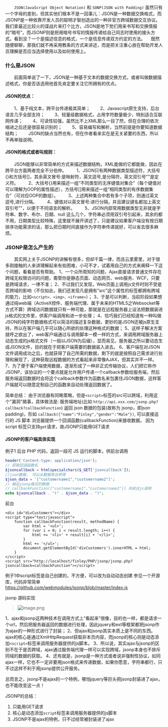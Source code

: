 　　`JSON(JavaScript Object Notation)` 和 `SONP(JSON with Padding)` 虽然只有一个字母的差别，但其实他们根本不是一回事儿：JSON是一种数据交换格式，而JSONP是一种依靠开发人员的聪明才智创造出的一种非官方跨域数据交互协议。我们拿最近比较火的谍战片来打个比方，JSON是地下党们用来书写和交换情报的“暗号”，而JSONP则是把用暗号书写的情报传递给自己同志时使用的接头方式。看到没？一个是描述信息的格式，一个是信息传递双方约定的方法。
　既然随便聊聊，那我们就不再采用教条的方式来讲述，而是把关注重心放在帮助开发人员理解是否应当选择使用以及如何使用上。

### 什么是JSON

　　前面简单说了一下，JSON是一种基于文本的数据交换方式，或者叫做数据描述格式，你是否该选用他首先肯定要关注它所拥有的优点。

#### JSON的优点：
　　1、基于纯文本，跨平台传递极其简单；
　　2、Javascript原生支持，后台语言几乎全部支持；
　　3、轻量级数据格式，占用字符数量极少，特别适合互联网传递；
　　4、可读性较强，虽然比不上XML那么一目了然，但在合理的依次缩进之后还是很容易识别的；
　　5、容易编写和解析，当然前提是你要知道数据结构；
　　JSON的缺点当然也有，但在作者看来实在是无关紧要的东西，所以不再单独说明。

#### JSON的格式或者叫规则：
　　JSON能够以非常简单的方式来描述数据结构，XML能做的它都能做，因此在跨平台方面两者完全不分伯仲。
　　1、JSON只有两种数据类型描述符，大括号{}和方括号[]，其余英文冒号:是映射符，英文逗号,是分隔符，英文双引号""是定义符。
　　2、大括号{}用来描述一组“不同类型的无序键值对集合”（每个键值对可以理解为OOP的属性描述），方括号[]用来描述一组“相同类型的有序数据集合”（可对应OOP的数组）。
　　3、上述两种集合中若有多个子项，则通过英文逗号,进行分隔。
　　4、键值对以英文冒号:进行分隔，并且建议键名都加上英文双引号”"，以便于不同语言的解析。
　　5、JSON内部常用数据类型无非就是字符串、数字、布尔、日期、null 这么几个，字符串必须用双引号引起来，其余的都不用，日期类型比较特殊，这里就不展开讲述了，只是建议如果客户端没有按日期排序功能需求的话，那么把日期时间直接作为字符串传递就好，可以省去很多麻烦。

### JSONP是怎么产生的

　　其实网上关于JSONP的讲解有很多，但却千篇一律，而且云里雾里，对于很多刚接触的人来讲理解起来有些困难，小可不才，试着用自己的方式来阐释一下这个问题，看看是否有帮助。
  1、一个众所周知的问题，Ajax直接请求普通文件存在跨域无权限访问的问题，甭管你是静态页面、动态网页、web服务、WCF，只要是跨域请求，一律不准；
  2、不过我们又发现，Web页面上调用js文件时则不受是否跨域的影响（不仅如此，我们还发现凡是拥有”src”这个属性的标签都拥有跨域的能力，比如`<script>、<img>、<iframe>`）；
  3、于是可以判断，当前阶段如果想通过纯web端（ActiveX控件、服务端代理、属于未来的HTML5之Websocket等方式不算）跨域访问数据就只有一种可能，那就是在远程服务器上设法把数据装进js格式的文件里，供客户端调用和进一步处理；
  4、恰巧我们已经知道有一种叫做JSON的纯字符数据格式可以简洁的描述复杂数据，更妙的是JSON还被js原生支持，所以在客户端几乎可以随心所欲的处理这种格式的数据；
  5、这样子解决方案就呼之欲出了，web客户端通过与调用脚本一模一样的方式，来调用跨域服务器上动态生成的js格式文件（一般以JSON为后缀），显而易见，服务器之所以要动态生成JSON文件，目的就在于把客户端需要的数据装入进去。
  6、客户端在对JSON文件调用成功之后，也就获得了自己所需的数据，剩下的就是按照自己需求进行处理和展现了，这种获取远程数据的方式看起来非常像AJAX，但其实并不一样。
  7、为了便于客户端使用数据，逐渐形成了一种非正式传输协议，人们把它称作JSONP，该协议的一个要点就是允许用户传递一个callback参数给服务端，然后服务端返回数据时会将这个callback参数作为函数名来包裹住JSON数据，这样客户端就可以随意定制自己的函数来自动处理返回数据了。

简单总结：
由于浏览器有同略策略，但是`<script>`标签的src可以跨域，利用这个"漏洞"搞事，具体做法是:
服务端地址(比如 `http://api.xxx.com/jsonp.php?callback?callbackFunction`)  返回 json 数据的包装(故称为 jsonp，即json padding)，形如 `callback({"name":"Finley","gender":"Male"})`,  可以直接运行的 JS 脚本
浏览器提供一个回调函数(callbackFunction)来接收数据。
因为 script 标签只支持`get`请求，故JSONP只能用GET请求

#### JSONP的客户端具体实现

例子1
后台 PHP 代码，返回一段可 JS 运行的脚本，供前台调用
```PHP
header('Content-type: application/json');
// 获取回调函数名
$jsoncallback = htmlspecialchars($_GET['jsoncallback']);
//json数据， 可以从数据库总获得
$json_data = '["customername1","customername2"]';
// 输出jsonp格式的数据
// callbackFunction(["customername1","customername2"]) 共前台js调用
echo $jsoncallback . "(" . $json_data . ")";
```

前台
```
<div id="divCustomers"></div>
<script type="text/javascript">
    function callbackFunction(result, methodName) {
        var html = '<ul>';
        for (var i = 0; i < result.length; i++) {
            html += '<li>' + result[i] + '</li>';
        }
        html += '</ul>';
        document.getElementById('divCustomers').innerHTML = html;
    }
</script>
<script src="http://localhost/finley/PHP/jsonp/jsonp.php?jsoncallback=callbackFunction"></script>
```

例子1中script标签是自己创建的，不方便，可以改为自动动态创建
参见一个开源库，代码非常简单
https://github.com/webmodules/jsonp/blob/master/index.js

jsonp 源码实现

> ![image.png](https://upload-images.jianshu.io/upload_images/71414-a2dc23b48a861f9c.png?imageMogr2/auto-orient/strip%7CimageView2/2/w/1240)


1、ajax和jsonp这两种技术在调用方式上“看起来”很像，目的也一样，都是请求一个url，然后把服务器返回的数据进行处理，因此jquery和ext等框架都把jsonp作为ajax的一种形式进行了封装；
2、但ajax和jsonp其实本质上是不同的东西。ajax的核心是通过XmlHttpRequest获取非本页内容，而jsonp的核心则是动态添加`<script>`标签来调用服务器提供的js脚本。
3、所以说，其实ajax与jsonp的区别不在于是否跨域，ajax通过服务端代理一样可以实现跨域，jsonp本身也不排斥同域的数据的获取。
4、还有就是，jsonp是一种方式或者说非强制性协议，如同ajax一样，它也不一定非要用json格式来传递数据，如果你愿意，字符串都行，只不过这样不利于用jsonp提供公开服务。

总而言之，jsonp不是ajax的一个特例，哪怕jquery等巨头把jsonp封装进了ajax，也不能改变这一点！

JSONP的总结：
1. 只能用GET请求
2. 核心是动态添加`script`标签来调用服务器提供的js脚本
3. JSONP不是ajax的特例，只不过经常被封装进了ajax
